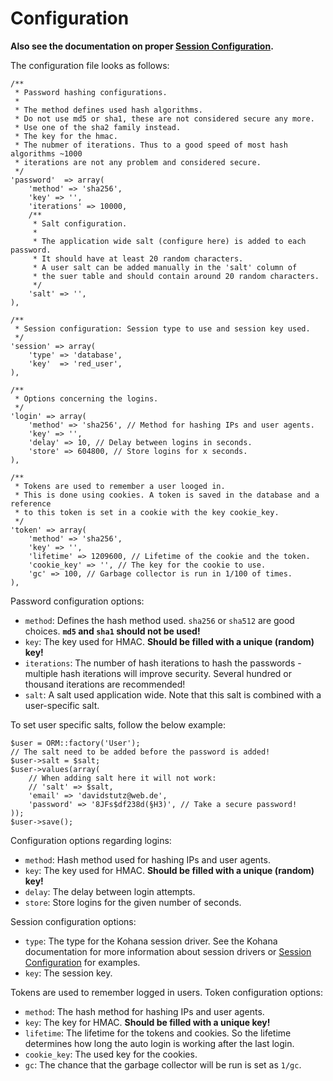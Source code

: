 # Configuration

**Also see the documentation on proper [Session Configuration](session-configuration).**

The configuration file looks as follows:

    /**
     * Password hashing configurations.
     * 
     * The method defines used hash algorithms. 
     * Do not use md5 or sha1, these are not considered secure any more.
     * Use one of the sha2 family instead.
     * The key for the hmac.
     * The nubmer of iterations. Thus to a good speed of most hash algorithms ~1000
     * iterations are not any problem and considered secure.
     */
    'password'  => array(
        'method' => 'sha256',
        'key' => '',
        'iterations' => 10000,
        /**
         * Salt configuration.
         * 
         * The application wide salt (configure here) is added to each password.
         * It should have at least 20 random characters.
         * A user salt can be added manually in the 'salt' column of
         * the suer table and should contain around 20 random characters.
         */
        'salt' => '', 
    ),
    
    /**
     * Session configuration: Session type to use and session key used.
     */
    'session' => array(
        'type' => 'database',
        'key'  => 'red_user',
    ),
    
    /**
     * Options concerning the logins.
     */
    'login' => array(
        'method' => 'sha256', // Method for hashing IPs and user agents.
        'key' => '',
        'delay' => 10, // Delay between logins in seconds.
        'store' => 604800, // Store logins for x seconds.
    ),
    
    /**
     * Tokens are used to remember a user looged in.
     * This is done using cookies. A token is saved in the database and a reference
     * to this token is set in a cookie with the key cookie_key.
     */
    'token' => array(
        'method' => 'sha256',
        'key' => '',
        'lifetime' => 1209600, // Lifetime of the cookie and the token.
        'cookie_key' => '', // The key for the cookie to use.
        'gc' => 100, // Garbage collector is run in 1/100 of times.
    ),

Password configuration options:

* `method`: Defines the hash method used. `sha256` or `sha512` are good choices. **`md5` and `sha1` should not be used!**
* `key`: The key used for HMAC. **Should be filled with a unique (random) key!**
* `iterations`: The number of hash iterations to hash the passwords - multiple hash iterations will improve security. Several hundred or thousand iterations are recommended!
* `salt`: A salt used application wide. Note that this salt is combined with a user-specific salt.

To set user specific salts, follow the below example:

    $user = ORM::factory('User');
    // The salt need to be added before the password is added!
    $user->salt = $salt;
    $user->values(array(
        // When adding salt here it will not work:
        // 'salt' => $salt,
        'email' => 'davidstutz@web.de',
        'password' => '8JFs$df238d(§H3)', // Take a secure password!
    ));
    $user->save();

Configuration options regarding logins:
    
* `method`: Hash method used for hashing IPs and user agents.
* `key`: The key used for HMAC. **Should be filled with a unique (random) key!**
* `delay`: The delay between login attempts.
* `store`: Store logins for the given number of seconds.

Session configuration options:
    
* `type`: The type for the Kohana session driver. See the Kohana documentation for more information about session drivers or [Session Configuration](session-configuration) for examples.
* `key`: The session key.

Tokens are used to remember logged in users. Token configuration options:
    
* `method`: The hash method for hashing IPs and user agents.
* `key`: The key for HMAC. **Should be filled with a unique key!**
* `lifetime`: The lifetime for the tokens and cookies. So the lifetime determines how long the auto login is working after the last login.
* `cookie_key`: The used key for the cookies.
* `gc`: The chance that the garbage collector will be run is set as `1/gc`.